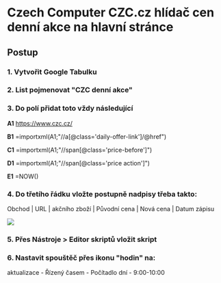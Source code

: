 # Czech Computer CZC.cz hlídač cen denní akce na hlavní stránce

## Postup

### 1. Vytvořit Google Tabulku

### 2. List pojmenovat "CZC denní akce"

### 3. Do polí přidat toto vždy následující

**A1** https://www.czc.cz/

**B1** =importxml(A1;"//a[@class='daily-offer-link']/@href")

**C1** =importxml(A1;"//span[@class='price-before']")

**D1** =importxml(A1;"//span[@class='price action']")

**E1** =NOW()

### 4. Do třetího řádku vložte postupně nadpisy třeba takto:
Obchod | URL | akčního zboží |	Původní cena |	Nová cena |	Datum zápisu

<img src="http://jpeg.cz/images/2017/08/09/QHJzC.png">

### 5. Přes Nástroje > Editor skriptů vložit skript

### 6. Nastavit spouštěč přes ikonu "hodin" na:
aktualizace - Řízený časem - Počítadlo dní - 9:00-10:00
